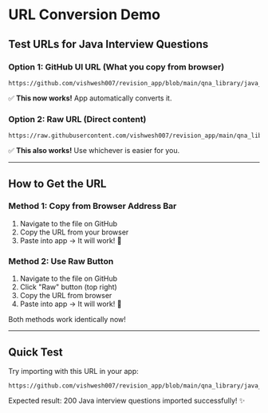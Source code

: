 # URL Conversion Demo

## Test URLs for Java Interview Questions

### Option 1: GitHub UI URL (What you copy from browser)
```
https://github.com/vishwesh007/revision_app/blob/main/qna_library/java_interview_questions.json
```
✅ **This now works!** App automatically converts it.

### Option 2: Raw URL (Direct content)
```
https://raw.githubusercontent.com/vishwesh007/revision_app/main/qna_library/java_interview_questions.json
```
✅ **This also works!** Use whichever is easier for you.

---

## How to Get the URL

### Method 1: Copy from Browser Address Bar
1. Navigate to the file on GitHub
2. Copy the URL from your browser
3. Paste into app → It will work! 🎉

### Method 2: Use Raw Button
1. Navigate to the file on GitHub
2. Click "Raw" button (top right)
3. Copy the URL from browser
4. Paste into app → It will work! 🎉

Both methods work identically now!

---

## Quick Test

Try importing with this URL in your app:
```
https://github.com/vishwesh007/revision_app/blob/main/qna_library/java_interview_questions.json
```

Expected result: 200 Java interview questions imported successfully! ✨
